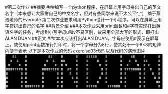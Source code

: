#第二次作业
##摘要
###编写一个python程序，在屏幕上用字母拼出自己的英文名字（本来想让大家拼自己的中文名字，但对有些同学来说不太公平^_^）
摘于蔡浩老师的Evernote
第二次作业要求利用Python设计一个小程序，可以在屏幕上用字符拼出自己的名字
##背景介绍
###本次作业采用print函数和#字符实现打出英语名字的任务，考虑到小写字母u和v不易区别，故采用全部大写的形式，即打出ALAN DUAN
##正文
###本次应该打出ALAN DUAN，字母应使用#表示在屏幕上，故使用print函数按行打印时，将一个字母分为8行，使其处于一个8×8的矩阵内便于表示
以下是本次作业的代码
[exercise03代码](https://github.com/rrtcc/computationalphysics_N2014301020162/blob/master/Exercise02/%E4%BB%A3%E7%A0%81.py) 
以及代码的演示图片
 ![alt text](https://github.com/rrtcc/computationalphysics_N2014301020162/blob/master/Exercise02/exercise0301.png)

